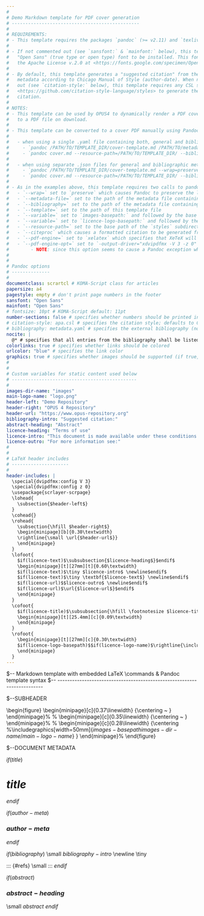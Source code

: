```yaml
---
# 
# Demo Markdown template for PDF cover generation
# -----------------------------------------------
# 
# REQUIREMENTS:
# - This template requires the packages `pandoc` (>= v2.11) and `texlive-xetex` to be installed.
#   
# - If not commented out (see `sansfont:` & `mainfont:` below), this template requires the
#   "Open Sans" (true type or open type) font to be installed. This font is available under
#   the Apache License v.2.0 at <https://fonts.google.com/specimen/Open+Sans>.
#   
# - By default, this template generates a "suggested citation" from the document's
#   metadata according to Chicago Manual of Style (author-date). When not commented
#   out (see `citation-style:` below), this template requires any CSL style from
#   <https://github.com/citation-style-language/styles> to generate the formatted
#   citation. 
#   
# NOTES:
# - This template can be used by OPUS4 to dynamically render a PDF cover which can be prepended
#   to a PDF file on download.
#   
# - This template can be converted to a cover PDF manually using Pandoc and XeTeX via two steps:
#   
#   - when using a single .yaml file containing both, general and bibliographic metadata:
#     - `pandoc /PATH/TO/TEMPLATE_DIR/cover-template.md /PATH/TO/metadata.yaml --wrap=preserve --bibliography=/PATH/TO/metadata.yaml --template=/PATH/TO/TEMPLATE_DIR/cover-template.md --variable=images-basepath:/PATH/TO/TEMPLATE_DIR/ --variable=licence-logo-basepath:/PATH/TO/LICENCE_LOGO_DIR/ --output=cover.md`
#     - `pandoc cover.md --resource-path=/PATH/TO/TEMPLATE_DIR/ --bibliography=/PATH/TO/metadata.yaml --citeproc --pdf-engine=xelatex --pdf-engine-opt=-output-driver="xdvipdfmx -V 3 -z 0" --output=cover.pdf`
#   
#   - when using separate .json files for general and bibliographic metadata:
#     - `pandoc /PATH/TO/TEMPLATE_DIR/cover-template.md --wrap=preserve --metadata-file=/PATH/TO/meta.json --bibliography=/PATH/TO/csl.json --template=/PATH/TO/TEMPLATE_DIR/cover-template.md --variable=images-basepath:/PATH/TO/TEMPLATE_DIR/ --variable=licence-logo-basepath:/PATH/TO/LICENCE_LOGO_DIR/ --output=cover.md`
#     - `pandoc cover.md --resource-path=/PATH/TO/TEMPLATE_DIR/ --bibliography=/PATH/TO/csl.json --citeproc --pdf-engine=xelatex --pdf-engine-opt=-output-driver="xdvipdfmx -V 3 -z 0" --output=cover.pdf`
#   
# - As in the examples above, this template requires two calls to pandoc with the following arguments:
#   - `--wrap=` set to `preserve` which causes Pandoc to preserve the line wrapping from this template file
#   - `--metadata-file=` set to the path of the metadata file containing the document's general metadata
#   - `--bibliography=` set to the path of the metadata file containing the document's bibliographic metadata
#   - `--template=` set to the path of this template file
#   - `--variable=` set to `images-basepath:` and followed by the base path of the `images` subdirectory containing images used by this template
#   - `--variable=` set to `licence-logo-basepath:` and followed by the path to a directory containing licence logos (arranged/named according to <https://licensebuttons.net>)
#   - `--resource-path=` set to the base path of the `styles` subdirectory containing the citation style used by this template
#   - `--citeproc` which causes a formatted citation to be generated from the bibliographic metadata
#   - `--pdf-engine=` set to `xelatex` which specifies that XeTeX will be used to generate the PDF (allowing the template to use Unicode & system fonts)
#   - `--pdf-engine-opt=` set to `-output-driver="xdvipdfmx -V 3 -z 0"` which specifies to use PDF version 1.3 without compression
#        - NOTE: since this option seems to cause a Pandoc exception when passed through PHP code, we use below `\special{dvipdfmx:config ...}` includes instead
# 
# 
# Pandoc options
# --------------
# 
documentclass: scrartcl # KOMA-Script class for articles
papersize: a4
pagestyle: empty # don't print page numbers in the footer
sansfont: "Open Sans"
mainfont: "Open Sans"
# fontsize: 10pt # KOMA-Script default: 11pt
number-sections: false # specifies whether numbers should be printed in front of headings
# citation-style: apa.csl # specifies the citation style; defaults to Chicago Manual of Style author-date if commented out
# bibliography: metadata.yaml # specifies the external bibliography (not used since OPUS provides it dynamically); supported formats: BibLaTeX (.bib), BibTeX (.bibtex), CSL JSON (.json), CSL YAML (.yaml)
nocite: |
  @* # specifies that all entries from the bibliography shall be listed
colorlinks: true # specifies whether links should be colored
urlcolor: "blue" # specifies the link color
graphics: true # specifies whether images should be supported (if true, this will insert `\usepackage{graphicx}` in the header includes)
# 
# 
# Custom variables for static content used below
# ----------------------------------------------
# 
images-dir-name: "images"
main-logo-name: "logo.png"
header-left: "Demo Repository"
header-right: "OPUS 4 Repository"
header-url: "https://www.opus-repository.org"
bibliography-intro: "Suggested citation:"
abstract-heading: "Abstract"
licence-heading: "Terms of use"
licence-intro: "This document is made available under these conditions:"
licence-outro: "For more information see:"
# 
# 
# LaTeX header includes
# ---------------------
# 
header-includes: |
  \special{dvipdfmx:config V 3}
  \special{dvipdfmx:config z 0}
  \usepackage{scrlayer-scrpage}
  \lohead{
    \subsection{$header-left$}
  }
  \cohead{}
  \rohead{
    \subsection{\hfill $header-right$}
    \begin{minipage}[b]{0.30\textwidth}
    \rightline{\small \url{$header-url$}}
    \end{minipage}
  }
  \lofoot{
    $if(licence-text)$\subsubsection{$licence-heading$}$endif$
    \begin{minipage}[t][27mm][t]{0.60\textwidth}
    $if(licence-text)$\tiny $licence-intro$ \newline$endif$
    $if(licence-text)$\tiny \textbf{$licence-text$} \newline$endif$
    $if(licence-url)$$licence-outro$ \newline$endif$
    $if(licence-url)$\url{$licence-url$}$endif$
    \end{minipage}
  }
  \cofoot{
    $if(licence-title)$\subsubsection{\hfill \footnotesize $licence-title$ ~}$endif$
    \begin{minipage}[t][25.4mm][c]{0.09\textwidth}
    \end{minipage}
  }
  \rofoot{
    \begin{minipage}[t][27mm][c]{0.30\textwidth}
    $if(licence-logo-basepath)$$if(licence-logo-name)$\rightline{\includegraphics[width=27mm]{$licence-logo-basepath$$licence-logo-name$}}$endif$$endif$
    \end{minipage}
  }
---
```



$-- Markdown template with embedded LaTeX \commands & Pandoc template syntax
$-- ------------------------------------------------------------------------

$--SUBHEADER

\begin{figure}
\begin{minipage}[c]{0.37\linewidth}
{\centering 
~
}
\end{minipage}%
%
\begin{minipage}[c]{0.35\linewidth}
{\centering 
~
}
\end{minipage}%
%
\begin{minipage}[c]{0.28\linewidth}
{\centering 
%\includegraphics[width=50mm]{$images-basepath$$images-dir-name$/$main-logo-name$}
}
\end{minipage}%
\end{figure}


$--DOCUMENT METADATA

$if(title)$
# $title$
$endif$


$if(author-meta)$
### $author-meta$
$endif$


$if(bibliography)$
\small $bibliography-intro$ \newline \tiny

::: {#refs}
\small 
:::
$endif$


$if(abstract)$
### $abstract-heading$

\small $abstract$
$endif$
